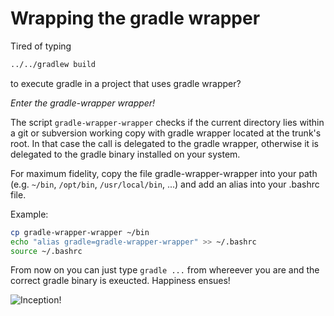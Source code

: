 # Wrapping the gradle wrapper

Tired of typing
```bash
../../gradlew build
```

to execute gradle in a project that uses gradle wrapper?

*Enter the gradle-wrapper wrapper!*

The script `gradle-wrapper-wrapper` checks if the current directory lies within
a git or subversion working copy with gradle wrapper located at the trunk's root.
In that case the call is delegated to the gradle wrapper, otherwise it is delegated
to the gradle binary installed on your system.

For maximum fidelity, copy the file gradle-wrapper-wrapper into your path
(e.g. `~/bin`, `/opt/bin`, `/usr/local/bin`, ...) and add an alias into your .bashrc file.

Example:

```bash
cp gradle-wrapper-wrapper ~/bin
echo "alias gradle=gradle-wrapper-wrapper" >> ~/.bashrc
source ~/.bashrc
```  

From now on you can just type `gradle ...` from whereever you are  and the correct gradle
binary is exeucted. Happiness ensues!

![Inception!](https://raw.github.com/mattgruter/gradle-wrapper-wrapper/master/inception.png)

